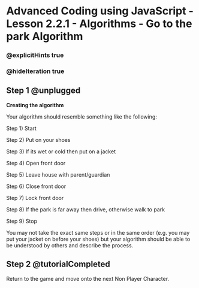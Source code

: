 # Advanced Coding using JavaScript - Lesson 2.2.1 - Algorithms - Go to the park Algorithm

### @explicitHints true
### @hideIteration true

## Step 1 @unplugged
**Creating the algorithm**

Your algorithm should resemble something like the following:

Step 1) Start

Step 2) Put on your shoes

Step 3) If its wet or cold then put on a jacket

Step 4) Open front door

Step 5) Leave house with parent/guardian

Step 6) Close front door

Step 7) Lock front door

Step 8) If the park is far away then drive, otherwise walk to park

Step 9) Stop

You may not take the exact same steps or in the same order (e.g. you may put your jacket on before your shoes) but your algorithm should be able to be understood by others and describe the process.

## Step 2 @tutorialCompleted
Return to the game and move onto the next Non Player Character.